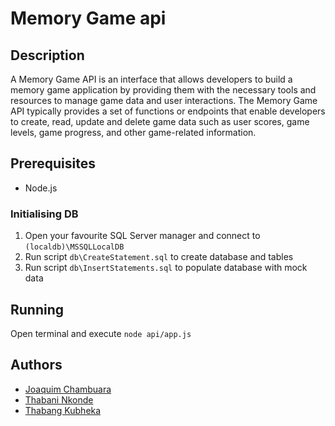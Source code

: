 # Memory Game api

## Description
A Memory Game API is an interface that allows developers to build a memory game application by providing them with the necessary tools and resources to manage game data and user interactions. The Memory Game API typically provides a set of functions or endpoints that enable developers to create, read, update and delete game data such as user scores, game levels, game progress, and other game-related information.

## Prerequisites
* Node.js


### Initialising DB
1. Open your favourite SQL Server manager and connect to `(localdb)\MSSQLLocalDB` 
2. Run script `db\CreateStatement.sql` to create database and tables
3. Run script `db\InsertStatements.sql` to populate database with mock data

## Running
Open terminal and execute `node api/app.js`<br/>

## Authors
* [Joaquim Chambuara](https://github.com/Joaquim-Chambuara)
* [Thabani Nkonde](https://github.com/thabaniBBD2712)
* [Thabang Kubheka](https://github.com/ThabangKubheka)


